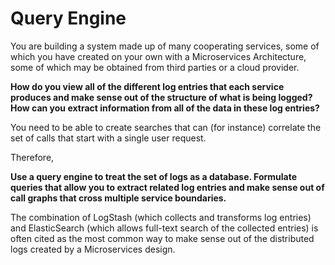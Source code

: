 # Query Engine

You are building a system made up of many cooperating services, some of which you have created on your own with a Microservices Architecture, some of which may be obtained from third parties or a cloud provider.  

**How do you view all of the different log entries that each service produces and make sense out of the structure of what is being logged?  How can you extract information from all of the data in these log entries?**

You need to be able to create searches that can (for instance) correlate the set of calls that start with a single user request.  

Therefore,

**Use a query engine to treat the set of logs as a database.  Formulate queries that allow you to extract related log entries and make sense out of call graphs that cross multiple service boundaries.**

The combination of LogStash (which collects and transforms log entries) and ElasticSearch (which allows full-text search of the collected entries) is often cited as the most common way to make sense out of the distributed logs created by a Microservices design. 
